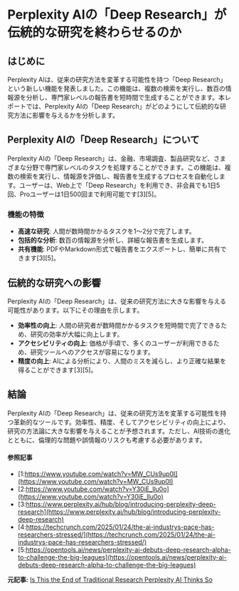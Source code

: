 # Perplexity AIの「Deep Research」が伝統的な研究を終わらせるのか

## はじめに

Perplexity AIは、従来の研究方法を変革する可能性を持つ「Deep Research」という新しい機能を発表しました。この機能は、複数の検索を実行し、数百の情報源を分析し、専門家レベルの報告書を短時間で生成することができます。本レポートでは、Perplexity AIの「Deep Research」がどのようにして伝統的な研究方法に影響を与えるかを分析します。

## Perplexity AIの「Deep Research」について

Perplexity AIの「Deep Research」は、金融、市場調査、製品研究など、さまざまな分野で専門家レベルのタスクを処理することができます。この機能は、複数の検索を実行し、情報源を評価し、報告書を生成するプロセスを自動化します。ユーザーは、Web上で「Deep Research」を利用でき、非会員でも1日5回、Proユーザーは1日500回まで利用可能です[3][5]。

### 機能の特徴

- **高速な研究**: 人間が数時間かかるタスクを1〜2分で完了します。
- **包括的な分析**: 数百の情報源を分析し、詳細な報告書を生成します。
- **共有機能**: PDFやMarkdown形式で報告書をエクスポートし、簡単に共有できます[3][5]。

## 伝統的な研究への影響

Perplexity AIの「Deep Research」は、従来の研究方法に大きな影響を与える可能性があります。以下にその理由を示します。

- **効率性の向上**: 人間の研究者が数時間かかるタスクを短時間で完了できるため、研究の効率が大幅に向上します。
- **アクセシビリティの向上**: 価格が手頃で、多くのユーザーが利用できるため、研究ツールへのアクセスが容易になります。
- **精度の向上**: AIによる分析により、人間のミスを減らし、より正確な結果を得ることができます[3][5]。

## 結論

Perplexity AIの「Deep Research」は、従来の研究方法を変革する可能性を持つ革新的なツールです。効率性、精度、そしてアクセシビリティの向上により、研究の方法論に大きな影響を与えることが予想されます。ただし、AI技術の進化とともに、倫理的な問題や誤情報のリスクも考慮する必要があります。

#### 参照記事
- [1:https://www.youtube.com/watch?v=MW_CUs9up0I](https://www.youtube.com/watch?v=MW_CUs9up0I)
- [2:https://www.youtube.com/watch?v=Y30iE_llu0o](https://www.youtube.com/watch?v=Y30iE_llu0o)
- [3:https://www.perplexity.ai/hub/blog/introducing-perplexity-deep-research](https://www.perplexity.ai/hub/blog/introducing-perplexity-deep-research)
- [4:https://techcrunch.com/2025/01/24/the-ai-industrys-pace-has-researchers-stressed/](https://techcrunch.com/2025/01/24/the-ai-industrys-pace-has-researchers-stressed/)
- [5:https://opentools.ai/news/perplexity-ai-debuts-deep-research-alpha-to-challenge-the-big-leagues](https://opentools.ai/news/perplexity-ai-debuts-deep-research-alpha-to-challenge-the-big-leagues)


**元記事:** [Is This the End of Traditional Research Perplexity AI Thinks So](https://analyticsindiamag.com/ai-news-updates/is-this-the-end-of-traditional-research-perplexity-ai-thinks-so/)